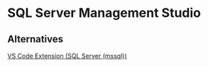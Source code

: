 # SQL Server Management Studio


## Alternatives

[VS Code Extension (SQL Server (mssql))](https://marketplace.visualstudio.com/items?itemName=ms-mssql.mssql)
